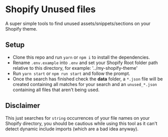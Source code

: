 # Shopify Unused files

A super simple tools to find unused assets/snippets/sections on your Shopify theme.

## Setup

- Clone this repo and run `yarn` or `npm i` to install the dependencies.
- Rename `.env.example` into `.env` and set your Shopify Root folder path relative to this directory, for example: '../my-shopify-theme'
- Run `yarn start` or `npm run start` and follow the prompt.
- Once the search has finished check the **data** folder, a `*.json` file will be created containing all matches for your search and an `unused_*.json` containing all files that aren't being used.

## Disclaimer

This just searches for `string` occurrences of your file names on your Shopify directory, you should be cautious while using this tool as it can't detect dynamic include imports (which are a bad idea anyway).
